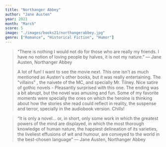 ```yaml
---
title: "Northanger Abbey"
author: "Jane Austen"
year: 2021
month: "March"
score: 5
image: "./images/books21/northangerabbey.jpg"
genre: ["Romance", "Historical Fiction", "Humor"]
---
```


> “There is nothing I would not do for those who are really my friends. I have no notion of loving people by halves, it is not my nature.” ― Jane Austen, Northanger Abbey
>
> A lot of fun! I want to see the movie next. This one isn't as much mentioned as Austen's other books, but it was really entertaining. The "villains" , the naivete of the MC, and specially Mr. Tilney. Nice satire of gothic novels - Pleasantly surprised with this one. The ending was a bit abrupt, but the novel was amusing and fun. Some of my favorite moments were specially the ones on which the heroine is thinking about how the stories she read could reflect in reality, the suspense and terror, specially in the audiobook version. Chills!

> “It is only a novel... or, in short, only some work in which the greatest powers of the mind are displayed, in which the most thorough knowledge of human nature, the happiest delineation of its varieties, the liveliest effusions of wit and humour, are conveyed to the world in the best-chosen language” ― Jane Austen, Northanger Abbey
